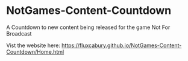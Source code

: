 # NotGames-Content-Countdown
A  Countdown to new content being released for the game Not For Broadcast

Vist the website here: https://fluxcabury.github.io/NotGames-Content-Countdown/Home.html
